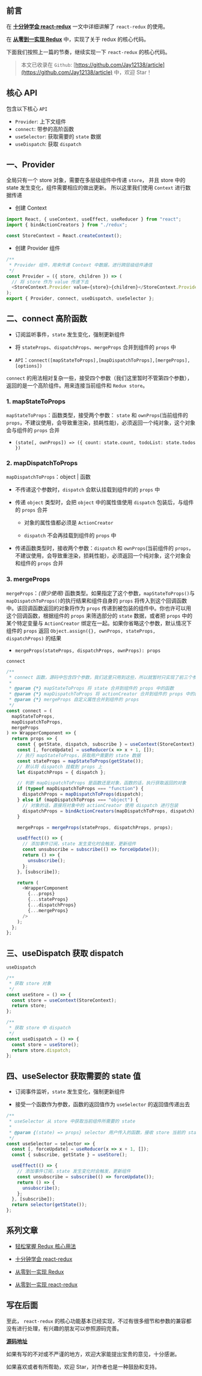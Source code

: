 ## 前言

在 **[十分钟学会 react-redux](https://github.com/Jay12138/article/issues/8)** 一文中详细讲解了 `react-redux` 的使用。

在 **[从零到一实现 Redux](https://github.com/Jay12138/article/issues/9)** 中，实现了关于 redux 的核心代码。

下面我们按照上一篇的节奏，继续实现一下 `react-redux` 的核心代码。



> 本文已收录在 `Github`: [https://github.com/Jay12138/article](https://github.com/Jay12138/article) 中，欢迎 Star！

## 核心 API
包含以下核心 `API`

- `Provider`: 上下文组件
- `connect`: 带参的高阶函数
- `useSelector`: 获取需要的 `state` 数据
- `useDispatch`: 获取 `dispatch`

## 一、Provider

全局只有一个 store 对象，需要在多层级组件中传递 `store`，
并且 store 中的 state 发生变化，组件需要相应的做出更新。
所以这里我们使用 `Context` 进行数据传递

- 创建 Context

```js
import React, { useContext, useEffect, useReducer } from "react";
import { bindActionCreators } from "./redux";

const StoreContext = React.createContext();
```

- 创建 Provider 组件

```js
/**
 * Provider 组件，用来传递 Context 中数据，进行跨层级组件通信
 */
const Provider = ({ store, children }) => (
  // 将 store 作为 value 传递下去
  <StoreContext.Provider value={store}>{children}</StoreContext.Provider>
);
export { Provider, connect, useDispatch, useSelector };
```

## 二、connect 高阶函数

- 订阅监听事件，`state` 发生变化，强制更新组件

- 将 `stateProps`、`dispatchProps`、`mergeProps` 合并到组件的 `props` 中

- `API`：`connect([mapStateToProps],[mapDispatchToProps],[mergeProps],[options])`

`connect` 的用法相对复杂一些，接受四个参数（我们这里暂时不管第四个参数），返回的是一个高阶组件。用来连接当前组件和 `Redux store`。

### 1. mapStateToProps

`mapStateToProps`：函数类型，接受两个参数： `state` 和 `ownProps`(当前组件的 `props`，不建议使用，会导致重渲染，损耗性能)，必须返回一个纯对象，这个对象会与组件的 `props` 合并

   - `(state[, ownProps]) => ({ count: state.count, todoList: state.todos })`

### 2. mapDispatchToProps

 `mapDispatchToProps`：object | 函数

   - 不传递这个参数时，`dispatch` 会默认挂载到组件的的 `props` 中

   - 传递 `object` 类型时，会把 `object` 中的属性值使用 `dispatch` 包装后，与组件的 `props` 合并

     - 对象的属性值都必须是 `ActionCreator`

     - `dispatch` 不会再挂载到组件的 `props` 中

   - 传递函数类型时，接收两个参数：`dispatch` 和 `ownProps`(当前组件的 `props`，不建议使用，会导致重渲染，损耗性能)，必须返回一个纯对象，这个对象会和组件的 `props` 合并

### 3. mergeProps

 `mergeProps`：_(很少使用)_ 函数类型。如果指定了这个参数，`mapStateToProps()`与 `mapDispatchToProps()`的执行结果和组件自身的 `props` 将传入到这个回调函数中。该回调函数返回的对象将作为 `props` 传递到被包装的组件中。你也许可以用这个回调函数，根据组件的 `props` 来筛选部分的 `state` 数据，或者把 `props` 中的某个特定变量与 `ActionCreator` 绑定在一起。如果你省略这个参数，默认情况下组件的 `props` 返回 `Object.assign({}, ownProps, stateProps, dispatchProps)` 的结果

   - `mergeProps(stateProps, dispatchProps, ownProps): props`

`connect`

```js
/**
 * connect 函数，源码中包含四个参数，我们这里只用到这些，所以就暂时只实现了前三个参数
 *
 * @param {*} mapStateToProps 将 state 合并到组件的 props 中的函数
 * @param {*} mapDispatchToProps 将 actionCreator 合并到组件的 props 中的函数
 * @param {*} mergeProps 自定义属性合并到组件的 props
 */
const connect = (
  mapStateToProps,
  mapDispatchToProps,
  mergeProps
) => WrapperComponent => {
  return props => {
    const { getState, dispatch, subscribe } = useContext(StoreContext);
    const [, forceUpdate] = useReducer(x => x + 1, []);
    // 执行 mapStateToProps，获取用户需要的 state 数据
    const stateProps = mapStateToProps(getState());
    // 默认将 dispatch 挂载到 props 上
    let dispatchProps = { dispatch };

    // 判断 mapDispatchToProps 是函数还是对象，函数的话，执行获取返回的对象
    if (typeof mapDispatchToProps === "function") {
      dispatchProps = mapDispatchToProps(dispatch);
    } else if (mapDispatchToProps === "object") {
      // 对象的话，直接将对象中的 actionCreator 使用 dispatch 进行包装
      dispatchProps = bindActionCreators(mapDispatchToProps, dispatch);
    }

    mergeProps = mergeProps(stateProps, dispatchProps, props);

    useEffect(() => {
      // 添加事件订阅，state 发生变化时会触发，更新组件
      const unsubscribe = subscribe(() => forceUpdate());
      return () => {
        unsubscribe();
      };
    }, [subscribe]);

    return (
      <WrapperComponent
        {...props}
        {...stateProps}
        {...dispatchProps}
        {...mergeProps}
      />
    );
  };
};
```

## 三、useDispatch 获取 dispatch

`useDispatch`

```js
/**
 * 获取 store 对象
 */
const useStore = () => {
  const store = useContext(StoreContext);
  return store;
};

/**
 * 获取 store 中 dispatch
 */
const useDispatch = () => {
  const store = useStore();
  return store.dispatch;
};
```

## 四、useSelector 获取需要的 state 值

- 订阅事件监听，`state` 发生变化，强制更新组件

- 接受一个函数作为参数，函数的返回值作为 `useSelector` 的返回值传递出去

```js
/**
 * useSelector 从 store 中获取当前组件所需要的 state
 *
 * @param {(state) => props} selector 用户传入的函数，接收 store 当前的 state，返回一个组织好的数据对象
 */
const useSelector = selector => {
  const [, forceUpdate] = useReducer(x => x + 1, []);
  const { subscribe, getState } = useStore();

  useEffect(() => {
    // 添加事件订阅，state 发生变化时会触发，更新组件
    const unsubscribe = subscribe(() => forceUpdate());
    return () => {
      unsubscribe();
    };
  }, [subscribe]);
  return selector(getState());
};
```

## 系列文章
- [轻松掌握 Redux 核心用法](https://github.com/Jay12138/article/issues/7)

- [十分钟学会 react-redux](https://github.com/Jay12138/article/issues/8)

- [从零到一实现 Redux](https://github.com/Jay12138/article/issues/9)

- [从零到一实现 react-redux](https://github.com/Jay12138/article/issues/10)

## 写在后面

至此， `react-redux` 的核心功能基本已经实现，不过有很多细节和参数的兼容都没有进行处理，有兴趣的朋友可以参照源码完善。

**[源码地址](https://github.com/beichensky/ReactUtilsDemo/blob/master/react-my-redux/README.md)**

如果有写的不对或不严谨的地方，欢迎大家能提出宝贵的意见，十分感谢。

如果喜欢或者有所帮助，欢迎 Star，对作者也是一种鼓励和支持。
